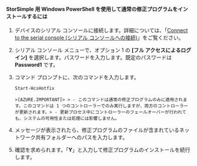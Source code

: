 
#### StorSimple 用 Windows PowerShell を使用して通常の修正プログラムをインストールするには

1. デバイスのシリアル コンソールに接続します。詳細については、「[Connect to the serial console (シリアル コンソールへの接続)](#connect-to-the-serial-console)」をご覧ください。

2. シリアル コンソール メニューで、オプション 1 の **[フル アクセスによるログイン]** を選択します。パスワードを入力します。既定のパスワードは **Password1** です。

3. コマンド プロンプトに、次のコマンドを入力します。

    `Start-HcsHotfix`

       >[AZURE.IMPORTANT]> > - このコマンドは通常の修正プログラムのみに適用されます。このコマンドは 1 つのコントローラーでのみ実行しますが、両方のコントローラーが更新されます。> - 更新プロセス中にコントローラーのフェールオーバーが行われても、システムの可用性または処理には影響しません。

4. メッセージが表示されたら、修正プログラムのファイルが含まれているネットワーク共有フォルダーへのパスを入力します。

5. 確認を求められます。「**Y**」と入力して修正プログラムのインストールを続行します。

<!---HONumber=July15_HO5-->